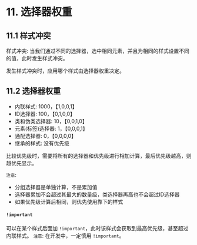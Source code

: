 # 11. 选择器权重


## 11.1 样式冲突

样式冲突: 当我们通过不同的选择器，选中相同元素，并且为相同的样式设置不同的值，此时发生样式冲突。

发生样式冲突时，应用哪个样式由选择器权重决定。


## 11.2 选择器权重
* 内联样式: 1000，【1,0,0,1】
* ID选择器: 100，【0,1,0,0】
* 类和伪类选择器: 10，【0,0,1,0】
* 元素(标签)选择器: 1，【0,0,0,1】
* 通配选择器: 0，【0,0,0,0】
* 继承的样式: 没有优先级


比较优先级时，需要将所有的选择器和优先级进行相加计算，最后优先级越高，则越优先显示。

`注意`:
* 分组选择器是单独计算，不是累加值
* 选择器累加不会超过其最大的数量级，类选择器再高也不会超过ID选择器
* 如果优先级计算后相同，则优先使用靠下的样式

#### `!important`

可以在某个样式后面加 `!important`，此时该样式会获取到最高优先级，甚至超过内联样式。
`注意`: 在开发中，一定慎用 `!important`。